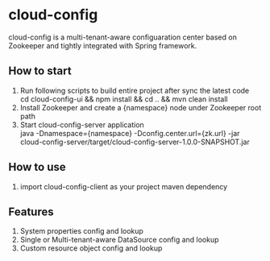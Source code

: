 # cloud-config
cloud-config is a multi-tenant-aware configuaration center based on Zookeeper and tightly integrated with Spring framework. 

## How to start
1. Run following scripts to build entire project after sync the latest code  
   cd cloud-config-ui && npm install && cd .. && mvn clean install
2. Install Zookeeper and create a {namespace} node under Zookeeper root path
3. Start cloud-config-server application  
   java -Dnamespace={namespace} -Dconfig.center.url={zk.url} -jar cloud-config-server/target/cloud-config-server-1.0.0-SNAPSHOT.jar

## How to use
1. import cloud-config-client as your project maven dependency  

## Features  
1. System properties config and lookup    
2. Single or Multi-tenant-aware DataSource config and lookup    
3. Custom resource object config and lookup  
